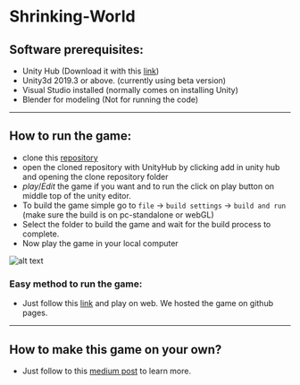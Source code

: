 # Shrinking-World

## Software prerequisites: 
* Unity Hub (Download it with this [link](https://unity3d.com/get-unity/download))
* Unity3d 2019.3 or above. (currently using beta version)
* Visual Studio installed (normally comes on installing Unity)
* Blender for modeling (Not for running the code)

-----

## How to run the game:
* clone this [repository](https://github.com/Hemanth759/Shrinking-World)
* open the cloned repository with UnityHub by clicking add in unity hub and opening the clone repository folder
* *play*/*Edit* the game if you want and to run the click on play button on middle top of the unity editor.
* To build the game simple go to `file` -> `build settings` -> `build and run` (make sure the build is on pc-standalone or webGL)
* Select the folder to build the game and wait for the build process to complete.
* Now play the game in your local computer

![alt text](https://github.com/Hemanth759/Shrinking-World/blob/master/Images/Game%20SS.png)

### Easy method to run the game:
* Just follow this [link](https://hemanth759.github.io/Shrinking-World/) and play on web. We hosted the game on github pages.

-----

## How to make this game on your own?
* Just follow to this [medium post](https://medium.com/@hemanthvanam/shrinking-worlds-unity3d-game-c3c848acaea) to learn more.
